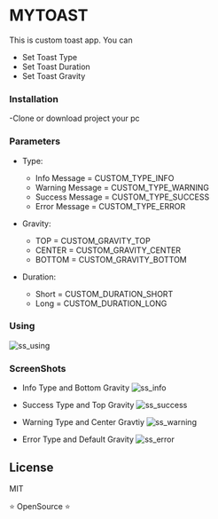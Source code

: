 # MYTOAST 

This is custom toast app. You can 
  - Set Toast Type
  - Set Toast Duration
  - Set Toast Gravity

### Installation

-Clone or download project your pc

### Parameters
 * Type:
    - Info Message = CUSTOM_TYPE_INFO
    - Warning Message = CUSTOM_TYPE_WARNING
    - Success Message = CUSTOM_TYPE_SUCCESS
    - Error Message = CUSTOM_TYPE_ERROR  

 * Gravity:
    - TOP = CUSTOM_GRAVITY_TOP
    - CENTER = CUSTOM_GRAVITY_CENTER
    - BOTTOM = CUSTOM_GRAVITY_BOTTOM

 * Duration:
    - Short = CUSTOM_DURATION_SHORT
    - Long = CUSTOM_DURATION_LONG

### Using

![ss_using](https://github.com/mustafayigitt/MYCustomToastMessage/blob/master/main.png)


### ScreenShots
* Info Type and Bottom Gravity
![ss_info](https://github.com/mustafayigitt/MYCustomToastMessage/blob/master/Screenshot_1583969050.png)

* Success Type and Top Gravity
![ss_success](https://github.com/mustafayigitt/MYCustomToastMessage/blob/master/Screenshot_1583969052.png)

* Warning Type and Center Gravtiy
![ss_warning](https://github.com/mustafayigitt/MYCustomToastMessage/blob/master/Screenshot_1583969054.png)

* Error Type and Default Gravity
![ss_error](https://github.com/mustafayigitt/MYCustomToastMessage/blob/master/Screenshot_1583969056.png)




License
----

MIT


:star: OpenSource :star: 
 
